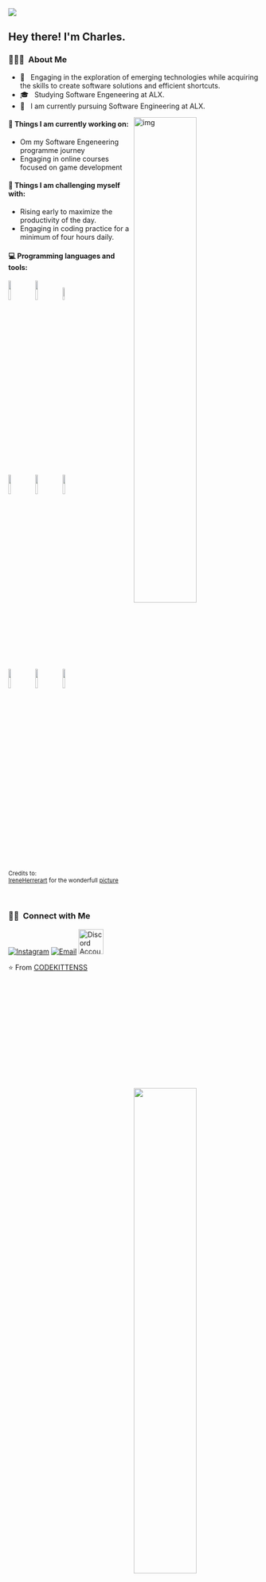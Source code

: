 <img src="https://media.tenor.com/2iAZpFihOGYAAAAC/loading-error.gif">
<h2> Hey there! I'm Charles.</h2>

<h3> 👨🏻‍💻 &nbsp;About Me </h3>

- 🤔 &nbsp; Engaging in the exploration of emerging technologies while acquiring the skills to create software solutions and efficient shortcuts.
- 🎓 &nbsp; Studying Software Engeneering at ALX.
- 🌱 &nbsp; I am currently pursuing Software Engineering at ALX.
<img align="right" alt="img" src="https://cdn.cloudflare.steamstatic.com/steam/apps/619150/capsule_616x353.jpg?t=1681837374" width="50%" height="auto" />

#### 🌱 Things I am currently working on: 
- Om my Software Engeneering programme journey
- Engaging in online courses focused on game development 

#### :muscle: Things I am challenging myself with:
- Rising early to maximize the productivity of the day.
- Engaging in coding practice for a minimum of four hours daily.

#### :computer: Programming languages and tools: 
<p>
<img width="50%" align="right" src="https://github-readme-stats.vercel.app/api?username=codeKITTENSS&show_icons=true&hide_border=true"/>
<img width="50%" align="right" src="https://github-readme-stats.vercel.app/api/top-langs/?username=codeKITTENSS&theme=buefy&layout=compact"/>

<code><img width="10%" src="https://www.vectorlogo.zone/logos/java/java-ar21.svg"></code>
<code><img width="10%" src="https://www.vectorlogo.zone/logos/python/python-ar21.svg"></code>
<code><img width="8%" src="https://www.vectorlogo.zone/logos/r-project/r-project-icon.svg"></code>
<br />
<code><img width="10%" src="https://www.vectorlogo.zone/logos/pocoo_flask/pocoo_flask-ar21.svg"></code>
<code><img width="10%" src="https://www.vectorlogo.zone/logos/mysql/mysql-ar21.svg"></code>
<code><img width="10%" src="https://www.vectorlogo.zone/logos/mongodb/mongodb-ar21.svg"></code>
<br />
<code><img width="10%" src="https://www.vectorlogo.zone/logos/apache_spark/apache_spark-ar21.svg"></code>
<code><img width="10%" src="https://www.vectorlogo.zone/logos/apache_hadoop/apache_hadoop-ar21.svg"></code>
<code><img width="10%" src="https://www.vectorlogo.zone/logos/git-scm/git-scm-ar21.svg"></code>
</p>

<sub>Credits to: <br/>[IreneHerrerart](https://www.artstation.com/ireneherrera) for the wonderfull [picture](https://user-images.githubusercontent.com/48678280/88862734-4903af80-d201-11ea-968b-9c939d88a37c.gif)</sub>

<br/>

<h3> 🤝🏻 &nbsp;Connect with Me </h3>

<p align="left">
  <a href="https://www.instagram.com/I_LUVKITTENS/"><img alt="Instagram" src="https://img.shields.io/badge/Instagram-blue?style=flat-square&logo=instagram"></a>
  <a href="mailto:karanjacharles383@gmail.com"><img alt="Email" src="https://img.shields.io/badge/Email-karanjacharles383@gmail.com-blue?style=flat-square&logo=gmail"></a>
 <a href="https://discord.com/https://discord.gg/EsvkHJmF" target="_blank"><img src="discord-icon.png" alt="Discord Account" width="50" height="50"></a>
</p>

⭐️ From [CODEKITTENSS](https://github.com/CODEKITTENSS)

<!---
codekittenss/codekittenss is a ✨ special ✨ repository because its `README.md` (this file) appears on your GitHub profile.
You can click the Preview link to take a look at your changes.
--->
